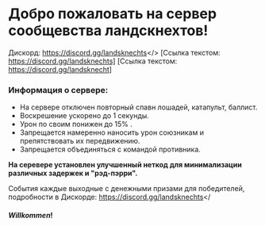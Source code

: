 # Добро пожаловать на  сервер **сообщевства ландскнехтов!**
Дискорд: https://discord.gg/landsknechts</> [Ссылка текстом: https://discord.gg/landsknechts]
[Ссылка текстом: https://discord.gg/landsknecht]
### **Информация о сервере:**
- На сервере отключен повторный спавн лошадей, катапульт, баллист. 
- Воскрешение ускорено до 1 секунды. 
- Урон по своим понижен до 15% . 
- Запрещается намеренно наносить урон союзникам и препятствовать их передвижению.
- Запрещается объединяться с командой противника.

**На серевере установлен улучшенный неткод для минимализации различных задержек и "рэд-пэрри".**


События каждые выходные с денежными призами для победителей, подробности в Дискорде: https://discord.gg/landsknechts</

#### ***Willkommen***! 
